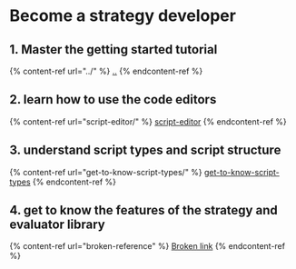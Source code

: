 # Become a strategy developer

## 1. Master the getting started tutorial

{% content-ref url="../" %}
[..](../)
{% endcontent-ref %}

## 2. learn how to use the code editors

{% content-ref url="script-editor/" %}
[script-editor](script-editor/)
{% endcontent-ref %}

## 3. understand script types and script structure

{% content-ref url="get-to-know-script-types/" %}
[get-to-know-script-types](get-to-know-script-types/)
{% endcontent-ref %}

## 4. get to know the features of the strategy and evaluator library

{% content-ref url="broken-reference" %}
[Broken link](broken-reference)
{% endcontent-ref %}
